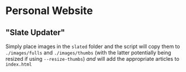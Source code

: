# Personal Website

## "Slate Updater"

Simply place images in the `slated` folder and the script will copy them to
`./images/fulls` and `./images/thumbs` (with the latter potentially being
resized if using `--resize-thumbs`) _and_ will add the appropriate articles to
`index.html`
